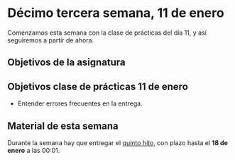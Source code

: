 # Décimo tercera semana, 11 de enero

Comenzamos esta semana con la clase de prácticas del día 11, y así
seguiremos a partir de ahora.

## Objetivos de la asignatura


## Objetivos clase de prácticas 11 de enero

- Entender errores frecuentes en la entrega.

## Material de esta semana

Durante la semana hay que entregar el
[quinto hito](http://jj.github.io/CC/documentos/proyecto/5.Microservicio.html),
con plazo hasta el **18 de enero** a las 00:01.
